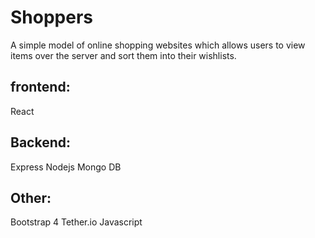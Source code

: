 # Shoppers
A simple model of online shopping websites which allows users to view items over the server and sort them into their wishlists.

## frontend:
React

## Backend:
Express
Nodejs
Mongo DB

## Other:
Bootstrap 4
Tether.io
Javascript
